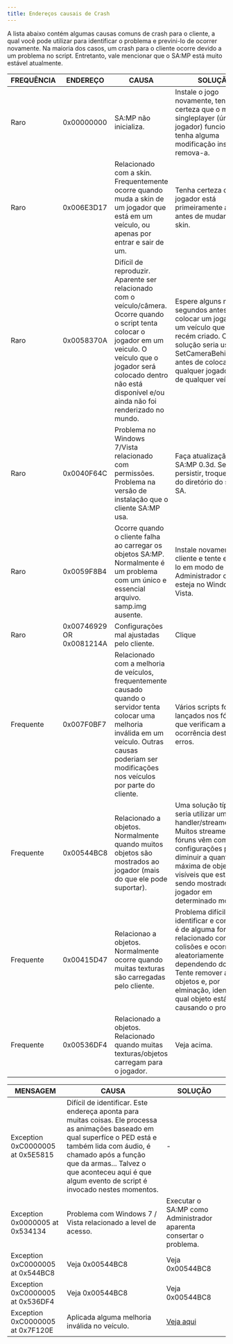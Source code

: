 ```yaml
---
title: Endereços causais de Crash
---
```


A lista abaixo contém algumas causas comuns de crash para o cliente, a qual você pode utilizar para identificar o problema e previni-lo de ocorrer novamente. Na maioria dos casos, um crash para o cliente ocorre devido a um problema no script. Entretanto, vale mencionar que o SA:MP está muito estável atualmente.

| FREQUÊNCIA | ENDEREÇO                  | CAUSA                                                                                                                                                                                                                    | SOLUÇÃO                                                                                                                                                                                                                                                                             |
| --------- | ------------------------ | -------------------------------------------------------------------------------------------------------------------------------------------------------------------------------------------------------------------------- | ------------------------------------------------------------------------------------------------------------------------------------------------------------------------------------------------------------------------------------------------------------------------------------ |
| Raro      | 0x00000000               | SA:MP não inicializa.                                                                                                                                                                                                                         | Instale o jogo novamente, tenha certeza que o modo singleplayer (único jogador) funciona. Caso tenha alguma modificação instalada, remova-a.|
| Raro      | 0x006E3D17               | Relacionado com a skin. Frequentemente ocorre quando muda a skin de um jogador que está em um veículo, ou apenas por entrar e sair de um.                                                                                                     | Tenha certeza que o jogador está primeiramente a pé antes de mudar sua skin.                                                                                                                                                                                                                           | 
| Raro      | 0x0058370A               | Difícil de reproduzir. Aparente ser relacionado com o veículo/câmera. Ocorre quando o script tenta colocar o jogador em um veiculo. O veículo que o jogador será colocado dentro não está disponível e/ou ainda não foi renderizado no mundo. | Espere alguns mili segundos antes de colocar um jogador em um veículo que foi recém criado. Outra solução seria usar SetCameraBehindPlayer antes de colocar qualquer jogador dentro de qualquer veículo.|
| Raro      | 0x0040F64C               | Problema no Windows 7/Vista relacionado com permissões. Problema na versão de instalação que o cliente SA:MP usa.                                                                                                                             | Faça atualização para o SA:MP 0.3d. Se persistir, troque o nome do diretório do seu GTA SA.                                                                                                                                                                                                                |
| Raro      | 0x0059F8B4               | Ocorre quando o cliente falha ao carregar os objetos SA:MP. Normalmente é um problema com um único e essencial arquivo. samp.img ausente.                                                                                                     | Instale novamente o cliente e tente executa-lo em modo de Administrador caso esteja no Windows 7/ Vista.                                                                                                                                                                                        | 
| Raro      | 0x00746929 OR 0x0081214A | Configurações mal ajustadas pelo cliente.                                                                                                                                                                                                     | Clique                                                                                                                                                                                                                                                                                |
| Frequente  | 0x007F0BF7               | Relacionado com a melhoria de veículos, frequentemente causado quando o servidor tenta colocar uma melhoria inválida em um veículo. Outras causas poderiam ser modificações nos veículos por parte do cliente.                               | Vários scripts foram lançados nos fóruns que verificam a ocorrência destes erros.                                                                                                                                                                                      | 
| Frequente  | 0x00544BC8               | Relacionado a objetos. Normalmente quando muitos objetos são mostrados ao jogador (mais do que ele pode suportar).                                                                                                                           | Uma solução típica seria utilizar um handler/streamer. Muitos streamers nos fóruns vêm com configurações para diminuir a quantidade máxima de objetos visíveis que estão sendo mostrados ao jogador em determinado momento.                                                          |
| Frequente  | 0x00415D47               | Relacionao a objetos. Normalmente ocorre quando muitas texturas são carregadas pelo cliente.                                                                                                                                                 | Problema difícil de identificar e consertar, é de alguma forma relacionado com colisões e ocorre aleatoriamente dependendo do objeto. Tente remover alguns objetos e, por elminação, identificar qual objeto está causando o problema. |
| Frequente  | 0x00536DF4               | Relacionado a objetos. Relacionado quando muitas texturas/objetos carregam para o jogador.                                                                                                                                                   | Veja acima.                                                                                                                                                                                                                                                                           |

| MENSAGEM                          | CAUSA                                                                                                                                                                                                                                                                                                                                                                                                                                               | SOLUÇÃO                                         |
| -------------------------------- | --------------------------------------------------------------------------------------------------------------------------------------------------------------------------------------------------------------------------------------------------------------------------------------------------------------------------------------------------------------------------------------------------------------------------------------------------- | ------------------------------------------------ |
| Exception 0xC0000005 at 0x5E5815 | Difícil de identificar. Este endereça aponta para muitas coisas. Ele processa as animações baseado em qual superfíce o PED está e também lida com áudio, é chamado após a função que da armas... Talvez o que aconteceu aqui é que algum evento de script é invocado nestes momentos. | -                                                | 
| Exception 0x0000005 at 0x534134  | Problema com Windows 7 / Vista relacionado a level de acesso.                                                                                                                                                                                                                                                                                                                                                                                                          | Executar o SA:MP como Administrador aparenta consertar o problema. |
| Exception 0xC0000005 at 0x544BC8 | Veja 0x00544BC8                                                                                                                                                                                                                                                                                                                                                                                                                                      | Veja 0x00544BC8                                   |
| Exception 0xC0000005 at 0x536DF4 | Veja 0x00544BC8                                                                                                                                                                                                                                                                                                                                                                                                                                      | Veja 0x00544BC8                                   |
| Exception 0xC0000005 at 0x7F120E | Aplicada alguma melhoria inválida no veículo.                                                                                                                                                                                                                                                                                                                                                                                                                    | [Veja aqui](CommonIssues)                         |
